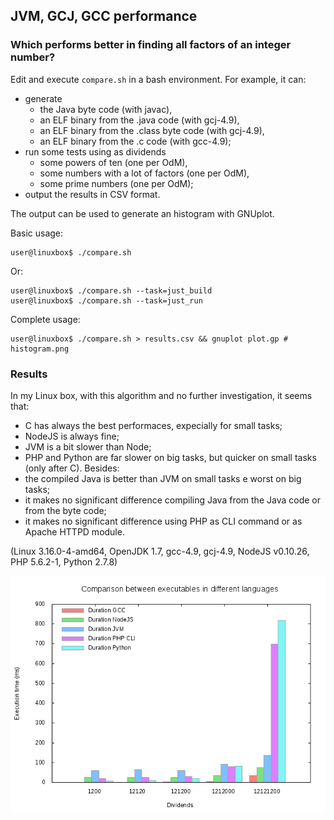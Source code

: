 ## JVM, GCJ, GCC performance

### Which performs better in finding all factors of an integer number?

Edit and execute `compare.sh` in a bash environment. For example, it can:

-	generate
	- the Java byte code (with javac),
	- an ELF binary from the .java code (with gcj-4.9),
	- an ELF binary from the .class byte code (with gcj-4.9),
	- an ELF binary from the .c code (with gcc-4.9);
-	run some tests using as dividends
	- some powers of ten (one per OdM),
	- some numbers with a lot of factors (one per OdM),
	- some prime numbers (one per OdM);
-	output the results in CSV format.

The output can be used to generate an histogram with GNUplot.

Basic usage:

```
user@linuxbox$ ./compare.sh 
```

Or:

```
user@linuxbox$ ./compare.sh --task=just_build
user@linuxbox$ ./compare.sh --task=just_run
```

Complete usage:

```
user@linuxbox$ ./compare.sh > results.csv && gnuplot plot.gp # histogram.png
```

### Results

In my Linux box, with this algorithm and no further investigation, it seems that:
-	C has always the best performaces, expecially for small tasks;
-	NodeJS is always fine;
-	JVM is a bit slower than Node;
-	PHP and Python are far slower on big tasks, but quicker on small tasks (only after C).
Besides:
-	the compiled Java is better than JVM on small tasks e worst on big tasks;
-	it makes no significant difference compiling Java from the Java code or from the byte code;
-	it makes no significant difference using PHP as CLI command or as Apache HTTPD module.

(Linux 3.16.0-4-amd64, OpenJDK 1.7, gcc-4.9, gcj-4.9, NodeJS v0.10.26, PHP 5.6.2-1, Python 2.7.8)

![](histograms/comparison_all.png)

